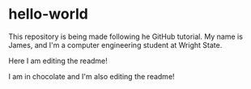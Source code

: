 # hello-world
This repository is being made following he GitHub tutorial.
My name is James, and I'm a computer engineering student at Wright State.

Here I am editing the readme!

I am in chocolate and I'm also editing the readme!
